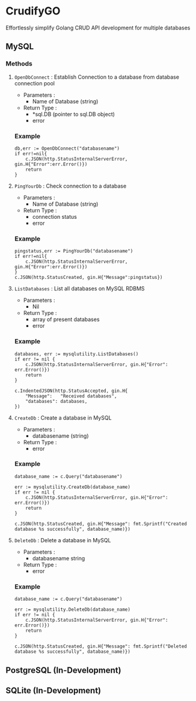 # CrudifyGO
Effortlessly simplify Golang CRUD API development for multiple databases

## MySQL 

### Methods

1. `OpenDbConnect` : Establish Connection to a database from database connection pool
    + Parameters :
        - Name of Database (string)
    + Return Type :
        - *sql.DB (pointer to sql.DB object)
        - error
        
    ### Example
    ```
    db,err := OpenDbConnect("databasename")
    if err!=nil{
        c.JSON(http.StatusInternalServerError, gin.H{"Error":err.Error()})
        return
    }
    
2. `PingYourDb` : Check connection to a database
    + Parameters :
        - Name of Database (string)
    + Return Type :
        - connection status
        - error
        
    ### Example
    ```
    pingstatus,err := PingYourDb("databasename")
    if err!=nil{
        c.JSON(http.StatusInternalServerError, gin.H{"Error":err.Error()})
    }
    c.JSON(http.StatusCreated, gin.H{"Message":pingstatus})

3. `ListDatabases` : List all databases on MySQL RDBMS
    + Parameters :
        - Nil
    + Return Type :
        - array of present databases
        - error
        
    ### Example
    ```
    databases, err := mysqlutility.ListDatabases()
	if err != nil {
		c.JSON(http.StatusInternalServerError, gin.H{"Error": err.Error()})
		return
	}

	c.IndentedJSON(http.StatusAccepted, gin.H{
		"Message":   "Received databases",
		"databases": databases,
	})

4. `CreateDb` : Create a database in MySQL
    + Parameters :
        - databasename (string)
    + Return Type :
        - error
        
    ### Example
    ```
    database_name := c.Query("databasename")

	err := mysqlutility.CreateDb(database_name)
	if err != nil {
		c.JSON(http.StatusInternalServerError, gin.H{"Error": err.Error()})
		return
	}

	c.JSON(http.StatusCreated, gin.H{"Message": fmt.Sprintf("Created database %s successfully", database_name)})

5. `DeleteDb` : Delete a database in MySQL
    + Parameters :
        - databasename string
    + Return Type :
        - error
        
    ### Example
    ```
    database_name := c.Query("databasename")

	err := mysqlutility.DeleteDb(database_name)
	if err != nil {
		c.JSON(http.StatusInternalServerError, gin.H{"Error": err.Error()})
		return
	}

	c.JSON(http.StatusCreated, gin.H{"Message": fmt.Sprintf("Deleted database %s successfully", database_name)})
    ```

## PostgreSQL (In-Development)


## SQLite (In-Development)
